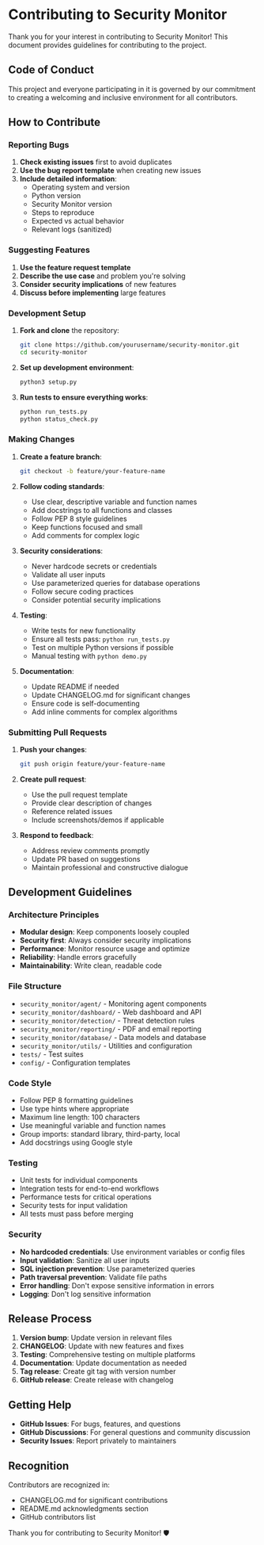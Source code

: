 # Contributing to Security Monitor

Thank you for your interest in contributing to Security Monitor! This document provides guidelines for contributing to the project.

## Code of Conduct

This project and everyone participating in it is governed by our commitment to creating a welcoming and inclusive environment for all contributors.

## How to Contribute

### Reporting Bugs

1. **Check existing issues** first to avoid duplicates
2. **Use the bug report template** when creating new issues
3. **Include detailed information**:
   - Operating system and version
   - Python version
   - Security Monitor version
   - Steps to reproduce
   - Expected vs actual behavior
   - Relevant logs (sanitized)

### Suggesting Features

1. **Use the feature request template**
2. **Describe the use case** and problem you're solving
3. **Consider security implications** of new features
4. **Discuss before implementing** large features

### Development Setup

1. **Fork and clone** the repository:
   ```bash
   git clone https://github.com/yourusername/security-monitor.git
   cd security-monitor
   ```

2. **Set up development environment**:
   ```bash
   python3 setup.py
   ```

3. **Run tests to ensure everything works**:
   ```bash
   python run_tests.py
   python status_check.py
   ```

### Making Changes

1. **Create a feature branch**:
   ```bash
   git checkout -b feature/your-feature-name
   ```

2. **Follow coding standards**:
   - Use clear, descriptive variable and function names
   - Add docstrings to all functions and classes
   - Follow PEP 8 style guidelines
   - Keep functions focused and small
   - Add comments for complex logic

3. **Security considerations**:
   - Never hardcode secrets or credentials
   - Validate all user inputs
   - Use parameterized queries for database operations
   - Follow secure coding practices
   - Consider potential security implications

4. **Testing**:
   - Write tests for new functionality
   - Ensure all tests pass: `python run_tests.py`
   - Test on multiple Python versions if possible
   - Manual testing with `python demo.py`

5. **Documentation**:
   - Update README if needed
   - Update CHANGELOG.md for significant changes
   - Ensure code is self-documenting
   - Add inline comments for complex algorithms

### Submitting Pull Requests

1. **Push your changes**:
   ```bash
   git push origin feature/your-feature-name
   ```

2. **Create pull request**:
   - Use the pull request template
   - Provide clear description of changes
   - Reference related issues
   - Include screenshots/demos if applicable

3. **Respond to feedback**:
   - Address review comments promptly
   - Update PR based on suggestions
   - Maintain professional and constructive dialogue

## Development Guidelines

### Architecture Principles

- **Modular design**: Keep components loosely coupled
- **Security first**: Always consider security implications
- **Performance**: Monitor resource usage and optimize
- **Reliability**: Handle errors gracefully
- **Maintainability**: Write clean, readable code

### File Structure

- `security_monitor/agent/` - Monitoring agent components
- `security_monitor/dashboard/` - Web dashboard and API
- `security_monitor/detection/` - Threat detection rules
- `security_monitor/reporting/` - PDF and email reporting
- `security_monitor/database/` - Data models and database
- `security_monitor/utils/` - Utilities and configuration
- `tests/` - Test suites
- `config/` - Configuration templates

### Code Style

- Follow PEP 8 formatting guidelines
- Use type hints where appropriate
- Maximum line length: 100 characters
- Use meaningful variable and function names
- Group imports: standard library, third-party, local
- Add docstrings using Google style

### Testing

- Unit tests for individual components
- Integration tests for end-to-end workflows
- Performance tests for critical operations
- Security tests for input validation
- All tests must pass before merging

### Security

- **No hardcoded credentials**: Use environment variables or config files
- **Input validation**: Sanitize all user inputs
- **SQL injection prevention**: Use parameterized queries
- **Path traversal prevention**: Validate file paths
- **Error handling**: Don't expose sensitive information in errors
- **Logging**: Don't log sensitive information

## Release Process

1. **Version bump**: Update version in relevant files
2. **CHANGELOG**: Update with new features and fixes
3. **Testing**: Comprehensive testing on multiple platforms
4. **Documentation**: Update documentation as needed
5. **Tag release**: Create git tag with version number
6. **GitHub release**: Create release with changelog

## Getting Help

- **GitHub Issues**: For bugs, features, and questions
- **GitHub Discussions**: For general questions and community discussion
- **Security Issues**: Report privately to maintainers

## Recognition

Contributors are recognized in:
- CHANGELOG.md for significant contributions
- README.md acknowledgments section
- GitHub contributors list

Thank you for contributing to Security Monitor! 🛡️